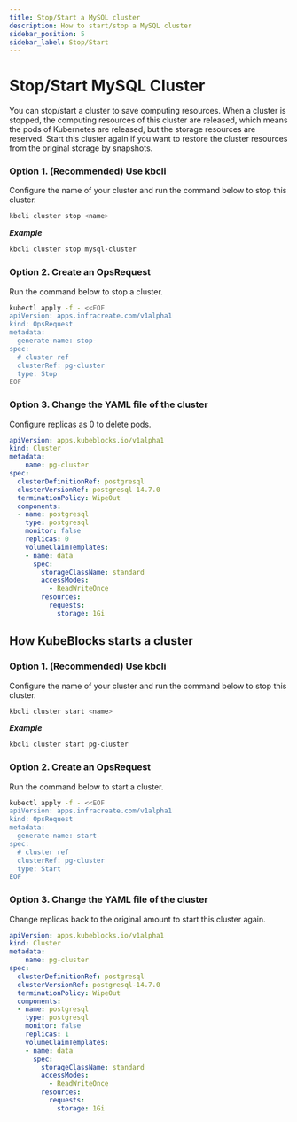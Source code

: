 ```yaml
---
title: Stop/Start a MySQL cluster
description: How to start/stop a MySQL cluster
sidebar_position: 5
sidebar_label: Stop/Start
---
```


# Stop/Start MySQL Cluster

You can stop/start a cluster to save computing resources. When a cluster is stopped, the computing resources of this cluster are released, which means the pods of Kubernetes are released, but the storage resources are reserved. Start this cluster again if you want to restore the cluster resources from the original storage by snapshots.

### Option 1. (Recommended) Use kbcli

Configure the name of your cluster and run the command below to stop this cluster. 

```bash
kbcli cluster stop <name>
```

***Example***

```bash
kbcli cluster stop mysql-cluster
```

### Option 2. Create an OpsRequest

Run the command below to stop a cluster.
```bash
kubectl apply -f - <<EOF
apiVersion: apps.infracreate.com/v1alpha1
kind: OpsRequest
metadata:
  generate-name: stop-
spec:
  # cluster ref
  clusterRef: pg-cluster
  type: Stop
EOF
```

### Option 3. Change the YAML file of the cluster

Configure replicas as 0 to delete pods.
```yaml
apiVersion: apps.kubeblocks.io/v1alpha1
kind: Cluster
metadata:
    name: pg-cluster
spec:
  clusterDefinitionRef: postgresql
  clusterVersionRef: postgresql-14.7.0
  terminationPolicy: WipeOut
  components:
  - name: postgresql
    type: postgresql
    monitor: false  
    replicas: 0
    volumeClaimTemplates:
    - name: data
      spec:
        storageClassName: standard
        accessModes:
          - ReadWriteOnce
        resources:
          requests:
            storage: 1Gi
```

## How KubeBlocks starts a cluster
  
### Option 1. (Recommended) Use kbcli

Configure the name of your cluster and run the command below to stop this cluster. 

```bash
kbcli cluster start <name>
```

***Example***

```bash
kbcli cluster start pg-cluster
```

### Option 2. Create an OpsRequest

Run the command below to start a cluster.

```bash
kubectl apply -f - <<EOF
apiVersion: apps.infracreate.com/v1alpha1
kind: OpsRequest
metadata:
  generate-name: start-
spec:
  # cluster ref
  clusterRef: pg-cluster
  type: Start
EOF 
```

### Option 3. Change the YAML file of the cluster

Change replicas back to the original amount to start this cluster again.

```yaml
apiVersion: apps.kubeblocks.io/v1alpha1
kind: Cluster
metadata:
    name: pg-cluster
spec:
  clusterDefinitionRef: postgresql
  clusterVersionRef: postgresql-14.7.0
  terminationPolicy: WipeOut
  components:
  - name: postgresql
    type: postgresql
    monitor: false  
    replicas: 1
    volumeClaimTemplates:
    - name: data
      spec:
        storageClassName: standard
        accessModes:
          - ReadWriteOnce
        resources:
          requests:
            storage: 1Gi
```

